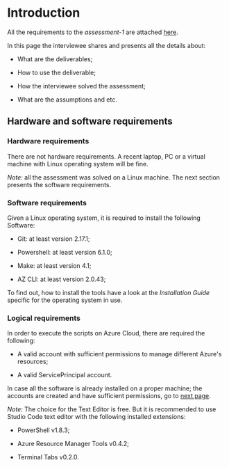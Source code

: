# Introduction

All the requirements to the *assessment-1* are attached [here](../README.md).

In this page the interviewee shares and presents all the details about:

- What are the deliverables;

- How to use the deliverable;

- How the interviewee solved the assessment;

- What are the assumptions and etc.

## Hardware and software requirements

### Hardware requirements

There are not hardware requirements. A recent laptop, PC or a virtual machine
with Linux operating system will be fine.

*Note:* all the assessment was solved on a Linux machine. The next section
presents the software requirements.

### Software requirements

Given a Linux operating system, it is required to install the following Software:

- Git: at least version 2.17.1;

- Powershell: at least version 6.1.0;

- Make: at least version 4.1;

- AZ CLI: at least version 2.0.43;

To find out, how to install the tools have a look at the *Installation Guide*
specific for the operating system in use.

### Logical requirements

In order to execute the scripts on Azure Cloud, there are required the following:

- A valid account with sufficient permissions to manage different Azure's resources;

- A valid ServicePrincipal account.

In case all the software is already installed on a proper machine; the accounts
are created and have sufficient permissions, go to [next page](./files/00-first-checks.md).

*Note:*
The choice for the Text Editor is free. But it is recommended to use Studio Code
text editor with the following installed extensions:

- PowerShell v1.8.3;

- Azure Resource Manager Tools v0.4.2;

- Terminal Tabs v0.2.0.